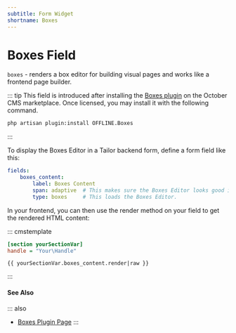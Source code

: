 ```yaml
---
subtitle: Form Widget
shortname: Boxes
---
```

# Boxes Field

`boxes` - renders a box editor for building visual pages and works like a frontend page builder.

::: tip
This field is introduced after installing the [Boxes plugin](https://octobercms.com/plugin/offline-boxes) on the October CMS marketplace. Once licensed, you may install it with the following command.

```bash
php artisan plugin:install OFFLINE.Boxes
```
:::

To display the Boxes Editor in a Tailor backend form, define a form field like this:

```yaml
fields:
    boxes_content:
        label: Boxes Content
        span: adaptive  # This makes sure the Boxes Editor looks good in Tailor.
        type: boxes     # This loads the Boxes Editor.
```

In your frontend, you can then use the render method on your field to get the rendered HTML content:

::: cmstemplate
```ini
[section yourSectionVar]
handle = "Your\Handle"
```
```twig
{{ yourSectionVar.boxes_content.render|raw }}
```
:::

#### See Also

::: also
* [Boxes Plugin Page](https://octobercms.com/plugin/offline-boxes)
:::
